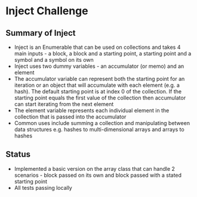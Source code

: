 Inject Challenge
================

Summary of Inject
-------

* Inject is an Enumerable that can be used on collections and takes 4 main inputs - a block, a block and a starting point, a starting point and a symbol and a symbol on its own
* Inject uses two dummy variables - an accumulator (or memo) and an element
* The accumulator variable can represent both the starting point for an iteration or an object that will accumulate with each element (e.g. a hash). The default starting point is at index 0 of the collection. If the starting point equals the first value of the collection then accumulator can start iterating from the next element
* The element variable represents each individual element in the collection that is passed into the accumulator
* Common uses include summing a collection and manipulating between data structures e.g. hashes to multi-dimensional arrays and arrays to hashes

Status
-----

* Implemented a basic version on the array class that can handle 2 scenarios - block passed on its own and block passed with a stated starting point
* All tests passing locally

